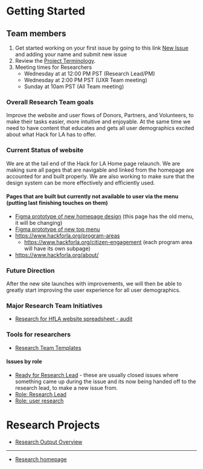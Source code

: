 # Getting Started
## Team members
1. Get started working on your first issue by going to this link [New Issue](https://github.com/hackforla/website/issues/new?assignees=&labels=Feature%3A+Onboarding%2FContributing.md%2C+prework%2C+role%3A+user+research%2C+size%3A+1pt&template=pre-work-template---ux.md&title=Pre-work+Checklist%3A+Researcher%3A+%5Breplace+brackets+with+your+name%5D) and adding your name and submit new issue
2. Review the [Project Terminology](Project-Terminology).
3. Meeting times for Researchers
   - Wednesday at at 12:00 PM PST (Research Lead/PM)
   - Wednesday at 2:00 PM PST (UXR Team meeting)
   - Sunday at 10am PST (All Team meeting)

### Overall Research Team goals
Improve the website and user flows of Donors, Partners, and Volunteers, to make their tasks easier, more intuitive and enjoyable.  At the same time we need to have content that educates and gets all user demographics excited about what Hack for LA has to offer.

### Current Status of website
We are at the tail end of the Hack for LA Home page relaunch. We are making sure all pages that are navigable and linked from the homepage are accounted for and built properly. We are also working to make sure that the design system can be more effectively and efficiently used.
#### Pages that are built but currently not available to user via the menu (putting last finishing touches on them)
- [Figma prototype of new homepage design](https://www.figma.com/proto/0RRPy1Ph7HafI3qOITg0Mr/Hack-for-LA-Website?node-id=24582%3A285152&scaling=min-zoom&page-id=19750%3A127095) (this page has the old menu, it will be changing)
- [Figma prototype of new top menu](https://www.figma.com/proto/0RRPy1Ph7HafI3qOITg0Mr/Hack-for-LA-Website?node-id=17368%3A107075&scaling=min-zoom&page-id=14120%3A92883&starting-point-node-id=20125%3A127379)
- https://www.hackforla.org/program-areas
  - https://www.hackforla.org/citizen-engagement (each program area will have its own subpage)
- https://www.hackforla.org/about/



### Future Direction
After the new site launches with improvements, we will then be able to greatly start improving the user experience for all user demographics.

### Major Research Team Initiatives
- [Research for HfLA website spreadsheet - audit](https://docs.google.com/spreadsheets/d/1ZdUOlFx0DrM6jUfjcIwGw42Fpgba_pQVlaKPL-DBy38/edit#gid=0)

### Tools for researchers
- [Research Team Templates](https://github.com/hackforla/website/wiki/Research:-Templates)

#### Issues by role
- [Ready for Research Lead](https://github.com/hackforla/website/issues?q=is%3Aopen+is%3Aissue+label%3A%22ready+for+research+lead%22) - these are usually closed issues where something came up during the issue and its now being handed off to the research lead, to make a new issue from.
- [Role: Research Lead](https://github.com/hackforla/website/issues?q=is%3Aopen+is%3Aissue+label%3A%22role%3A+Research+Lead%22)
- [Role: user research](https://github.com/hackforla/website/labels/role%3A%20user%20research)

# Research Projects
- [Research Output Overview](https://github.com/hackforla/website/wiki/Research-Output-Overview)

---
- [Research homepage](https://github.com/hackforla/website/wiki/Research)